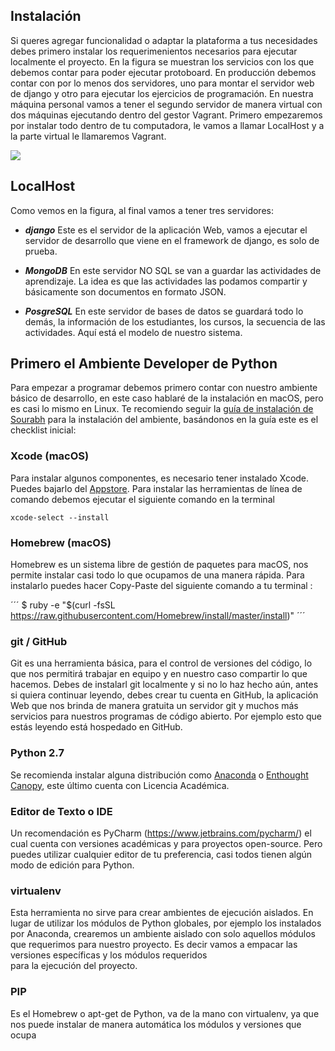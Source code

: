 ## Instalación

Si queres agregar funcionalidad o adaptar la plataforma a tus necesidades
debes primero instalar los requerimenientos necesarios para ejecutar localmente 
el proyecto. En la figura se muestran los servicios con los que
debemos contar para poder ejecutar protoboard. En producción debemos contar
con por lo menos dos servidores, uno para montar el servidor web de django y otro
para ejecutar los ejercicios de programación.  En nuestra máquina personal
vamos a tener el segundo servidor de manera virtual con dos máquinas ejecutando 
dentro del gestor Vagrant. Primero empezaremos por instalar todo dentro de
tu computadora, le vamos a llamar LocalHost y a la parte virtual le llamaremos 
Vagrant. 

![](https://mariosky.github.io/protoboard/protoboard-components.png)



## LocalHost

Como vemos en la figura, al final vamos a tener tres servidores:

*   ***django*** Este es el servidor de la aplicación Web, vamos a ejecutar el 
servidor de desarrollo que viene en el framework de django, es solo de prueba.

*   ***MongoDB*** En este servidor NO SQL se van a guardar las actividades de
aprendizaje. La idea es que las actividades las podamos compartir y básicamente
son documentos en formato JSON.

*   ***PosgreSQL*** En este servidor de bases de datos se guardará todo lo demás,
la información de los estudiantes, los cursos, la secuencia de las actividades. Aquí 
está el modelo de nuestro sistema.


## Primero el Ambiente Developer de Python

Para empezar a programar debemos primero contar con nuestro ambiente básico de
desarrollo, en este caso hablaré de la instalación en macOS, pero es casi lo mismo en Linux.
Te recomiendo seguir la [guía de instalación de Sourabh](http://sourabhbajaj.com/mac-setup/) 
para la instalación del ambiente, basándonos en la guía este es el checklist inicial:

### Xcode (macOS) 
Para instalar algunos componentes, es necesario tener instalado Xcode. Puedes bajarlo
del [Appstore](https://developer.apple.com/xcode/). Para instalar las herramientas de
línea de comando debemos ejecutar el siguiente comando en la terminal

```
xcode-select --install
``` 

### Homebrew (macOS) 
Homebrew es un sistema libre de gestión de paquetes para macOS, nos permite instalar
casi todo lo que ocupamos de una manera rápida. Para instalarlo puedes hacer
Copy-Paste del siguiente comando a tu terminal :

´´´
$ ruby -e "$(curl -fsSL https://raw.githubusercontent.com/Homebrew/install/master/install)"
´´´

### git / GitHub 
Git es una herramienta básica, para el control de versiones del código, lo que
nos permitirá trabajar en equipo y en nuestro caso compartir lo que hacemos. 
Debes de instalarl git localmente y si no lo haz hecho aún, antes si quiera
continuar leyendo, debes crear tu cuenta en GitHub, la aplicación Web que nos brinda
de manera gratuita un servidor git y muchos más servicios para nuestros programas
de código abierto. Por ejemplo esto que estás leyendo está hospedado en GitHub.

### Python 2.7 
Se recomienda instalar alguna distribución como [Anaconda](https://www.continuum.io/anaconda-overview)
o [Enthought Canopy](https://www.enthought.com/downloads/), este último cuenta con
Licencia Académica.

### Editor de Texto o IDE
Un recomendación es PyCharm (https://www.jetbrains.com/pycharm/) el cual cuenta con versiones
académicas y para proyectos open-source. Pero puedes utilizar cualquier editor de tu preferencia,
casi todos tienen algún modo de edición para Python. 

### virtualenv 
Esta herramienta no sirve para crear ambientes de ejecución aislados. En lugar de
utilizar los módulos de Python globales, por ejemplo los instalados por Anaconda,
crearemos un ambiente aislado con solo aquellos módulos que requerimos para nuestro 
proyecto. Es decir vamos a empacar las versiones específicas y los módulos requeridos  
para la ejecución del proyecto. 

### PIP
Es el Homebrew o apt-get de Python, va de la mano con virtualenv, ya que nos puede
instalar de manera automática los módulos y versiones que ocupa









